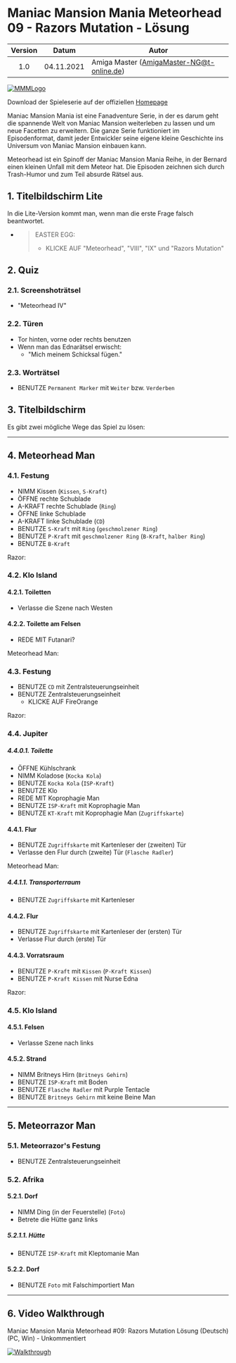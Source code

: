 # Maniac Mansion Mania Meteorhead 09 - Razors Mutation - Lösung

| Version | Datum      | Autor                                     |
|:-------:|------------|-------------------------------------------|
|   1.0   | 04.11.2021 | Amiga Master (AmigaMaster-NG@t-online.de) |

[![MMMLogo](https://www.maniac-mansion-mania.com/banner/banner.png)](https://www.maniac-mansion-mania.com)

Download der Spieleserie auf der offiziellen [Homepage](https://www.maniac-mansion-mania.com)

Maniac Mansion Mania ist eine Fanadventure Serie, in der es darum geht die spannende Welt von Maniac Mansion weiterleben zu lassen und um neue Facetten zu erweitern. Die ganze Serie funktioniert im Episodenformat, damit jeder Entwickler seine eigene kleine Geschichte ins Universum von Maniac Mansion einbauen kann.

Meteorhead ist ein Spinoff der Maniac Mansion Mania Reihe, in der Bernard einen kleinen Unfall mit dem Meteor hat. Die Episoden zeichnen sich durch Trash-Humor und zum Teil absurde Rätsel aus.

## 1. Titelbildschirm Lite

In die Lite-Version kommt man, wenn man die erste Frage falsch beantwortet.

- >EASTER EGG:
  >- KLICKE AUF "Meteorhead", "VIII", "IX" und "Razors Mutation"

## 2. Quiz

### 2.1. Screenshoträtsel

- "Meteorhead IV"

### 2.2. Türen

- Tor hinten, vorne oder rechts benutzen
- Wenn man das Ednarätsel erwischt:
  - "Mich meinem Schicksal fügen."

### 2.3. Worträtsel

- BENUTZE `Permanent Marker` mit `Weiter` bzw. `Verderben`

## 3. Titelbildschirm

Es gibt zwei mögliche Wege das Spiel zu lösen:

--------------------------------------------------------------------------------

## 4. Meteorhead Man

### 4.1. Festung

- NIMM Kissen (`Kissen`, `S-Kraft`)
- ÖFFNE rechte Schublade
- A-KRAFT rechte Schublade (`Ring`)
- ÖFFNE linke Schublade
- A-KRAFT linke Schublade (`CD`)
- BENUTZE `S-Kraft` mit `Ring` (`geschmolzener Ring`)
- BENUTZE `P-Kraft` mit `geschmolzener Ring` (`B-Kraft`, `halber Ring`)
- BENUTZE `B-Kraft`

Razor:

### 4.2. Klo Island

#### 4.2.1. Toiletten

- Verlasse die Szene nach Westen

#### 4.2.2. Toilette am Felsen

- REDE MIT Futanari?

Meteorhead Man:

### 4.3. Festung

- BENUTZE `CD` mit Zentralsteuerungseinheit
- BENUTZE Zentralsteuerungseinheit
  - KLICKE AUF FireOrange

Razor:

### 4.4. Jupiter

##### 4.4.0.1. Toilette

- ÖFFNE Kühlschrank
- NIMM Koladose (`Kocka Kola`)
- BENUTZE `Kocka Kola` (`ISP-Kraft`)
- BENUTZE Klo
- REDE MIT Koprophagie Man
- BENUTZE `ISP-Kraft` mit Koprophagie Man
- BENUTZE `KT-Kraft` mit Koprophagie Man (`Zugriffskarte`)

#### 4.4.1. Flur

- BENUTZE `Zugriffskarte` mit Kartenleser der (zweiten) Tür
- Verlasse den Flur durch (zweite) Tür (`Flasche Radler`)

Meteorhead Man:

##### 4.4.1.1. Transporterraum

- BENUTZE `Zugriffskarte` mit Kartenleser

#### 4.4.2. Flur

- BENUTZE `Zugriffskarte` mit Kartenleser der (ersten) Tür
- Verlasse Flur durch (erste) Tür

#### 4.4.3. Vorratsraum

- BENUTZE `P-Kraft` mit `Kissen` (`P-Kraft Kissen`)
- BENUTZE `P-Kraft Kissen` mit Nurse Edna

Razor:

### 4.5. Klo Island

#### 4.5.1. Felsen

- Verlasse Szene nach links

#### 4.5.2. Strand

- NIMM Britneys Hirn (`Britneys Gehirn`)
- BENUTZE `ISP-Kraft` mit Boden
- BENUTZE `Flasche Radler` mit Purple Tentacle
- BENUTZE `Britneys Gehirn` mit keine Beine Man

--------------------------------------------------------------------------------

## 5. Meteorrazor Man

### 5.1. Meteorrazor's Festung

- BENUTZE Zentralsteuerungseinheit

### 5.2. Afrika

#### 5.2.1. Dorf

- NIMM Ding (in der Feuerstelle) (`Foto`)
- Betrete die Hütte ganz links

##### 5.2.1.1. Hütte

- BENUTZE `ISP-Kraft` mit Kleptomanie Man

#### 5.2.2. Dorf

- BENUTZE `Foto` mit Falschimportiert Man

--------------------------------------------------------------------------------

## 6. Video Walkthrough

Maniac Mansion Mania Meteorhead #09: Razors Mutation Lösung (Deutsch) (PC, Win) - Unkommentiert

[![Walkthrough](https://img.youtube.com/vi/evSNfNjqkqk/0.jpg)](https://www.youtube.com/watch?v=evSNfNjqkqk)
